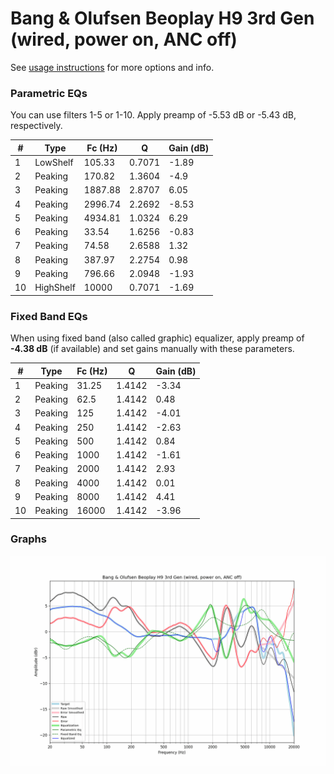 # Bang & Olufsen Beoplay H9 3rd Gen (wired, power on, ANC off)
See [usage instructions](https://github.com/jaakkopasanen/AutoEq#usage) for more options and info.

### Parametric EQs
You can use filters 1-5 or 1-10. Apply preamp of -5.53 dB or -5.43 dB, respectively.

|   # | Type      |   Fc (Hz) |      Q |   Gain (dB) |
|-----|-----------|-----------|--------|-------------|
|   1 | LowShelf  |    105.33 | 0.7071 |       -1.89 |
|   2 | Peaking   |    170.82 | 1.3604 |       -4.9  |
|   3 | Peaking   |   1887.88 | 2.8707 |        6.05 |
|   4 | Peaking   |   2996.74 | 2.2692 |       -8.53 |
|   5 | Peaking   |   4934.81 | 1.0324 |        6.29 |
|   6 | Peaking   |     33.54 | 1.6256 |       -0.83 |
|   7 | Peaking   |     74.58 | 2.6588 |        1.32 |
|   8 | Peaking   |    387.97 | 2.2754 |        0.98 |
|   9 | Peaking   |    796.66 | 2.0948 |       -1.93 |
|  10 | HighShelf |  10000    | 0.7071 |       -1.69 |

### Fixed Band EQs
When using fixed band (also called graphic) equalizer, apply preamp of **-4.38 dB** (if available) and set gains manually with these parameters.

|   # | Type    |   Fc (Hz) |      Q |   Gain (dB) |
|-----|---------|-----------|--------|-------------|
|   1 | Peaking |     31.25 | 1.4142 |       -3.34 |
|   2 | Peaking |     62.5  | 1.4142 |        0.48 |
|   3 | Peaking |    125    | 1.4142 |       -4.01 |
|   4 | Peaking |    250    | 1.4142 |       -2.63 |
|   5 | Peaking |    500    | 1.4142 |        0.84 |
|   6 | Peaking |   1000    | 1.4142 |       -1.61 |
|   7 | Peaking |   2000    | 1.4142 |        2.93 |
|   8 | Peaking |   4000    | 1.4142 |        0.01 |
|   9 | Peaking |   8000    | 1.4142 |        4.41 |
|  10 | Peaking |  16000    | 1.4142 |       -3.96 |

### Graphs
![](./Bang%20&%20Olufsen%20Beoplay%20H9%203rd%20Gen%20(wired,%20power%20on,%20ANC%20off).png)
